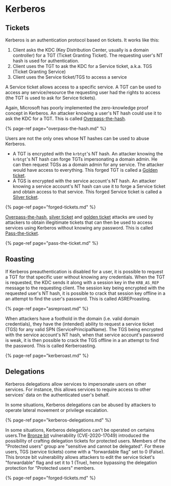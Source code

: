 # Kerberos

## Tickets

Kerberos is an authentication protocol based on tickets. It works like this:

1. Client asks the KDC \(Key Distribution Center, usually is a domain controller\) for a TGT \(Ticket Granting Ticket\). The requesting user's NT hash is used for authentication.
2. Client uses the TGT to ask the KDC for a Service ticket, a.k.a. TGS \(Ticket Granting Service\)
3. Client uses the Service ticket/TGS to access a service

A Service ticket allows access to a specific service. A TGT can be used to access any service/resource the requesting user had the rights to access \(the TGT is used to ask for Service tickets\).

Again, Microsoft has poorly implemented the zero-knowledge proof concept in Kerberos. An attacker knowing a user's NT hash could use it to ask the KDC for a TGT. This is called [Overpass-the-hash](overpass-the-hash.md).

{% page-ref page="overpass-the-hash.md" %}

Users are not the only ones whose NT hashes can be used to abuse Kerberos.

* A TGT is encrypted with the `krbtgt`'s NT hash. An attacker knowing the `krbtgt`'s NT hash can forge TGTs impersonating a domain admin. He can then request TGSs as a domain admin for any service. The attacker would have access to everything. This forged TGT is called a [Golden ticket](forged-tickets.md#golden-ticket).
* A TGS is encrypted with the service account's NT hash. An attacker knowing a service account's NT hash can use it to forge a Service ticket and obtain access to that service. This forged Service ticket is called a [Silver ticket](forged-tickets.md#silver-ticket).

{% page-ref page="forged-tickets.md" %}

[Overpass-the-hash](overpass-the-hash.md), [silver ticket](forged-tickets.md#silver-ticket) and [golden ticket](forged-tickets.md#golden-ticket) attacks are used by attackers to obtain illegitimate tickets that can then be used to access services using Kerberos without knowing any password. This is called [Pass-the-ticket](pass-the-ticket.md).

{% page-ref page="pass-the-ticket.md" %}

## Roasting

If Kerberos preauthentication is disabled for a user, it is possible to request a TGT for that specific user without knowing any credentials. When the TGT is requested, the KDC sends it along with a session key in the `KRB_AS_REP` message to the requesting client. The session key being encrypted with the requested user's NT hash, it is possible to crack that session key offline in a an attempt to find the user's password. This is called ASREProasting.

{% page-ref page="asreproast.md" %}

When attackers have a foothold in the domain \(i.e. valid domain credentials\), they have the \(intended\) ability to request a service ticket \(TGS\) for any valid SPN \(ServicePrincipalName\). The TGS being encrypted with the service account's NT hash, when that service account's password is weak, it is then possible to crack the TGS offline in a an attempt to find the password. This is called Kerberoasting.

{% page-ref page="kerberoast.md" %}

## Delegations

Kerberos delegations allow services to impersonate users on other services. For instance, this allows services to require access to other services' data on the authenticated user's behalf.

In some situations, Kerberos delegations can be abused by attackers to operate lateral movement or privilege escalation.

{% page-ref page="kerberos-delegations.md" %}

In some situations, Kerberos delegations can't be operated on certains users.The [Bronze bit](forged-tickets.md#bronze-bit-cve-2020-17049) vulnerability \(CVE-2020-17049\) introduced the possibility of crafting delegation tickets for protected users. Members of the "Protected users" group are "sensitive and cannot be delegated". For these users, TGS \(service tickets\) come with a "forwardable flag" set to 0 \(False\). This bronze bit vulnerability allows attackers to edit the service ticket's "forwardable" flag and set it to 1 \(True\), hence bypassing the delegation protection for "Protected users" members.

{% page-ref page="forged-tickets.md" %}

